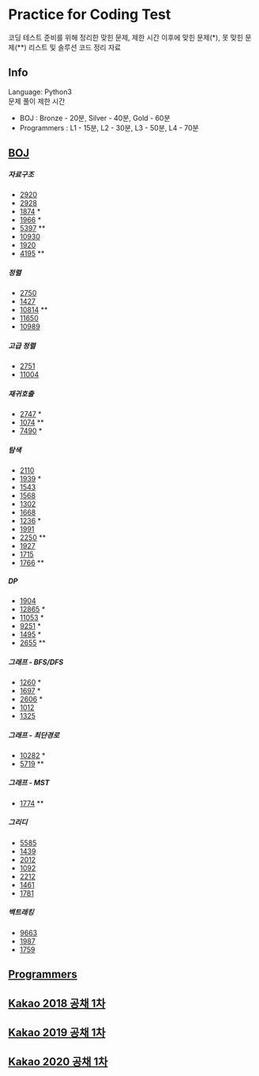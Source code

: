 # Practice for Coding Test
코딩 테스트 준비를 위해 정리한 맞힌 문제, 제한 시간 이후에 맞힌 문제\(\*\), 못 맞힌 문제(**) 리스트 및 솔루션 코드 정리 자료

## Info
Language: Python3<br>
문제 풀이 제한 시간
- BOJ : Bronze - 20분, Silver - 40분, Gold - 60분
- Programmers : L1 - 15분, L2 - 30분, L3 - 50분, L4 - 70분

## [BOJ](https://www.acmicpc.net/)
##### 자료구조
- [2920](BOJ/2920.py)
- [2928](BOJ/2798.py)
- [1874](BOJ/1874.py) *
- [1966](BOJ/1966.py) *
- [5397](BOJ/5397.py) **
- [10930](BOJ/10930.py) 
- [1920](BOJ/1920.py) 
- [4195](BOJ/4195.py) **
##### 정렬
- [2750](BOJ/2750.py)
- [1427](BOJ/1427.py)
- [10814](BOJ/10814.py) **
- [11650](BOJ/11650.py)
- [10989](BOJ/10989.py)
##### 고급 정렬
- [2751](BOJ/2751.py) 
- [11004](BOJ/11004.py)
##### 재귀호출
- [2747](BOJ/2747.py) *
- [1074](BOJ/1074.py) **
- [7490](BOJ/7490.py) *
##### 탐색
- [2110](BOJ/2110.py)
- [1939](BOJ/1939.py) *
- [1543](BOJ/1543.py)
- [1568](BOJ/1568.py)
- [1302](BOJ/1302.py) 
- [1668](BOJ/1668.py)
- [1236](BOJ/1236.py) *
- [1991](BOJ/1991.py)
- [2250](BOJ/2250.py) **
- [1927](BOJ/1927.py)
- [1715](BOJ/1715.py)
- [1766](BOJ/1766.py) **
##### DP
- [1904](BOJ/1904.py)
- [12865](BOJ/12865.py) *
- [11053](BOJ/11053.py) *
- [9251](BOJ/9251.py) *
- [1495](BOJ/1495.py) *
- [2655](BOJ/2655.py) **
##### 그래프 - BFS/DFS
- [1260](BOJ/1260.py) *
- [1697](BOJ/1697.py) *
- [2606](BOJ/2606.py) *
- [1012](BOJ/1012.py)
- [1325](BOJ/1325.py)
##### 그래프 - 최단경로
- [10282](BOJ/10282.py) *
- [5719](BOJ/5719.py) **
##### 그래프 - MST
- [1774](BOJ/1774.py) **
##### 그리디
- [5585](BOJ/)
- [1439](BOJ/)
- [2012](BOJ/)
- [1092](BOJ/)
- [2212](BOJ/)
- [1461](BOJ/)
- [1781](BOJ/) 
##### 백트래킹
- [9663](BOJ/)
- [1987](BOJ/)
- [1759](BOJ/)

## [Programmers](https://programmers.co.kr/)

## [Kakao 2018 공채 1차](https://tech.kakao.com/2017/09/27/kakao-blind-recruitment-round-1/)

## [Kakao 2019 공채 1차](https://tech.kakao.com/2018/09/21/kakao-blind-recruitment-for2019-round-1/)

## [Kakao 2020 공채 1차](https://tech.kakao.com/2019/10/02/kakao-blind-recruitment-2020-round1/)

